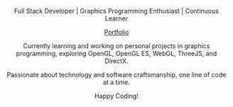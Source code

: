 <!DOCTYPE html>
<html lang="en">
<head>
  <meta charset="UTF-8">
  <meta name="viewport" content="width=device-width, initial-scale=1.0">  
</head>
<body>  
  <p align="center">Full Stack Developer | Graphics Programming Enthusiast | Continuous Learner</p>

  <p align="center">
    <a href="https://saurabhs-portfolio.vercel.app/">Portfolio</a>
  </p>

  <p align="center">
    Currently learning and working on personal projects in graphics programming, exploring OpenGL, OpenGL ES, WebGL, ThreeJS, and DirectX.
  </p>

  <p align="center">
    Passionate about technology and software craftsmanship, one line of code at a time.
  </p>

  <p align="center">
    Happy Coding!
  </p>
</body>
</html>
